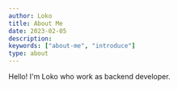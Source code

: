 ```yaml
---
author: Loko
title: About Me
date: 2023-02-05
description:
keywords: ["about-me", "introduce"]
type: about
---
```


Hello! I'm Loko who work as backend developer.
